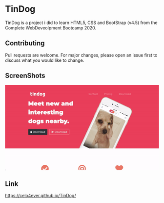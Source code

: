 # TinDog

TinDog is a project i did to learn HTML5, CSS and BootStrap (v4.5) from the Complete WebDeveolpment Bootcamp 2020.

## Contributing
Pull requests are welcome. For major changes, please open an issue first to discuss what you would like to change.

## ScreenShots

![GitHub Logo](/images/screengif.gif)

## Link

https://celo4ever.github.io/TinDog/

